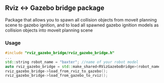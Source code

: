 ## Rviz <-> Gazebo bridge package

Package that allows you to spawn all collision objects from moveit planning scene to gazebo ignition, and to load all spawned gazebo ignition models as collision objects into moveit planning scene 
 
### Usage
```cpp
#include "rviz_gazebo_bridge/rviz_gazebo_bridge.h"
...
std::string robot_name = "baxter"; //name of your robot model
auto rviz_gazebo_bridge = std::make_shared<RVizGazeboBridge>(robot_name);
rviz_gazebo_bridge->load_from_rviz_to_gazebo();
rviz_gazebo_bridge->load_from_gazebo_to_rviz();
```